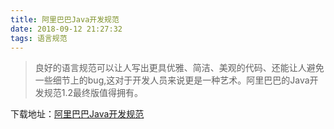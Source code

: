 ```yaml
---
title: 阿里巴巴Java开发规范
date: 2018-09-12 21:27:32
tags: 语言规范
---
```


> 良好的语言规范可以让人写出更具优雅、简洁、美观的代码、还能让人避免一些细节上的bug,这对于开发人员来说更是一种艺术。阿里巴巴的Java开发规范1.2最终版值得拥有。

下载地址：[阿里巴巴Java开发规范](https://github.com/No-Sky/storage/raw/master/docs/%E9%98%BF%E9%87%8C%E5%B7%B4%E5%B7%B4Java%E5%BC%80%E5%8F%91%E6%89%8B%E5%86%8Cv1.2.0-1.pdf)